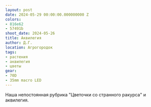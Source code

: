```yaml
---
layout: post
date: 2024-05-29 00:00:00.000000000 Z
colors:
- 816e62
- 57491b
shoot_date: 2024-05-26
title: Аквилегия
author: Д.Г.
location: Агрогородок
tags:
- растения
- аквилегия
- цветы
gear:
- 70D
- 35mm macro LED
---
```

Наша непостоянная рубрика "Цветочки со странного ракурса" и аквилегия.

